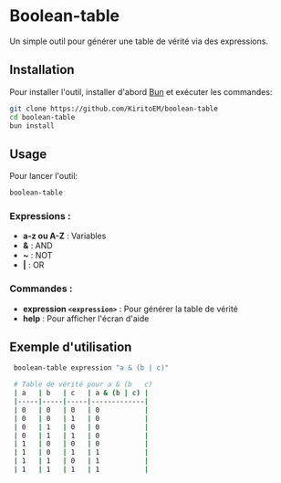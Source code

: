 # Boolean-table

Un simple outil pour générer une table de vérité via des expressions.


## Installation

Pour installer l'outil, installer d'abord [Bun](https://bun.sh/) et exécuter les commandes:

```bash
git clone https://github.com/KiritoEM/boolean-table
cd boolean-table
bun install
```

## Usage

Pour lancer l'outil: 

```bash
boolean-table
```
### Expressions :
- **a-z ou A-Z** : Variables 
- **&** : AND
- **~** : NOT
- **|** : OR


### Commandes :
- **expression `<expression>`** : Pour générer la table de vérité
- **help** : Pour afficher l'écran d'aide


## Exemple d'utilisation

```bash
 boolean-table expression "a & (b | c)"

 # Table de vérité pour a & (b   c)
 | a   | b   | c   | a & (b | c) |
 |-----|-----|-----|-------------|
 | 0   | 0   | 0   | 0           |
 | 0   | 0   | 1   | 0           |
 | 0   | 1   | 0   | 0           |
 | 0   | 1   | 1   | 0           |
 | 1   | 0   | 0   | 0           |
 | 1   | 0   | 1   | 1           |
 | 1   | 1   | 0   | 1           |
 | 1   | 1   | 1   | 1           |
```



